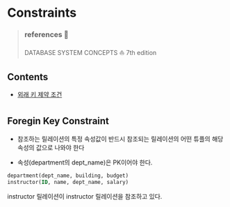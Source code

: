 # Constraints

> ### references 🔗   
> DATABASE SYSTEM CONCEPTS ⛵️ 7th edition

## Contents		
* [외래 키 제약 조건](#)

#    

## Foregin Key Constraint

* 참조하는 릴레이션의 특정 속성값이 반드시 참조되는 릴레이션의 어떤 튜플의 해당 속성의 값으로 나와야 한다

* 속성(department의 dept_name)은 PK이어야 한다.

```SQL
department(dept_name, building, budget)
instructor(ID, name, dept_name, salary)
```

instructor 릴레이션이 instructor 릴레이션을 참조하고 있다.

